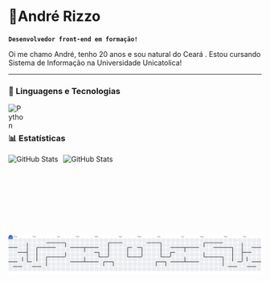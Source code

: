 # 👾André Rizzo

**`Desenvolvedor front-end em formação! `**

Oi me chamo André, tenho 20 anos e sou natural do Ceará . Estou cursando Sistema de Informação na Universidade Unicatolica!

 

---

### 🤖 Linguagens e Tecnologias


<img 
    align="left" 
    alt="Python" 
    title="Python"
    width="30px" 
    style="padding-right: 10px;" 
    src="https://cdn.jsdelivr.net/gh/devicons/devicon@latest/icons/python/python-original.svg" 
/>

<br/>
<br/>

### 📊 Estatísticas

<p>
  <img 
    align="left" 
    alt="GitHub Stats" 
    height="160" 
    style="padding-right: 10px;" 
    src="https://github-readme-stats.vercel.app/api?username=AndreLuis-Rizzo&show_icons=true&theme=tokyonight&include_all_commits=true&locale=pt-br" 
  />

<img 
      align="left" 
      alt="GitHub Stats" 
      height="160" 
      src="https://github-readme-stats.vercel.app/api/top-langs/?username=AndreLuis-Rizzo&theme=tokyonight&layout=compact&custom_title=Tecnologias&langs_count=9" 
  />

  <picture>
  <source media="(prefers-color-scheme: dark)" srcset="https://raw.githubusercontent.com/AndreLuis-Rizzo/AndreLuis-Rizzo/output/pacman-contribution-graph-dark.svg">
  <source media="(prefers-color-scheme: light)" srcset="https://raw.githubusercontent.com/AndreLuis-Rizzo/AndreLuis-Rizzo/output/pacman-contribution-graph.svg">
  <img alt="pacman contribution graph" src="https://raw.githubusercontent.com/AndreLuis-Rizzo/AndreLuis-Rizzo/output/pacman-contribution-graph.svg">
</picture>


###
